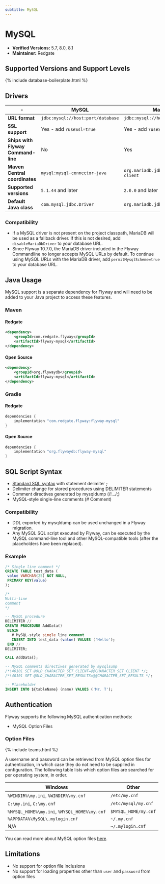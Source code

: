 ```yaml
---
subtitle: MySQL
---
```

# MySQL

 - **Verified Versions:** 5.7, 8.0, 8.1
 - **Maintainer:** Redgate

## Supported Versions and Support Levels

{% include database-boilerplate.html %}

## Drivers

| -                                  | MySQL                             | MariaDB                                |
|------------------------------------|-----------------------------------|----------------------------------------|
| **URL format**                     | `jdbc:mysql://host:port/database` | `jdbc:mysql://host:port/database`      |
| **SSL support**                    | Yes - add `?useSsl=true`          | Yes - add `?useSsl=true`               |
| **Ships with Flyway Command-line** | No                                | Yes                                    |
| **Maven Central coordinates**      | `mysql:mysql-connector-java`      | `org.mariadb.jdbc:mariadb-java-client` |
| **Supported versions**             | `5.1.44` and later                | `2.0.0` and later                      |
| **Default Java class**             | `com.mysql.jdbc.Driver`           | `org.mariadb.jdbc.Driver`              |

### Compatibility

- If a MySQL driver is not present on the project classpath, MariaDB will be used as a fallback driver. If this is not desired, add `disableMariaDbDriver` to your database URL.
- Since Flyway 10.7.0, the MariaDB driver included in the Flyway Commandline no longer accepts MySQL URLs by default.
To continue using MySQL URLs with the MariaDB driver, add `permitMysqlScheme=true` to your database URL. 

## Java Usage
MySQL support is a separate dependency for Flyway and will need to be added to your Java project to access these features.

### Maven
#### Redgate
```xml
<dependency>
    <groupId>com.redgate.flyway</groupId>
    <artifactId>flyway-mysql</artifactId>
</dependency>
```
#### Open Source
```xml
<dependency>
    <groupId>org.flywaydb</groupId>
    <artifactId>flyway-mysql</artifactId>
</dependency>
```

### Gradle
#### Redgate
```groovy
dependencies {
    implementation "com.redgate.flyway:flyway-mysql"
}
```
#### Open Source
```groovy
dependencies {
    implementation "org.flywaydb:flyway-mysql"
}
```


## SQL Script Syntax

- [Standard SQL syntax](Concepts/migrations#sql-based-migrations#syntax) with statement delimiter **;**
- Delimiter change for stored procedures using DELIMITER statements
- Comment directives generated by mysqldump (/!.../;)
- MySQL-style single-line comments (# Comment)

### Compatibility

- DDL exported by mysqldump can be used unchanged in a Flyway migration.
- Any MySQL SQL script executed by Flyway, can be executed by the MySQL command-line tool and other
        MySQL-compatible tools (after the placeholders have been replaced).
        
### Example

```sql
/* Single line comment */
CREATE TABLE test_data (
 value VARCHAR(25) NOT NULL,
 PRIMARY KEY(value)
);

/*
Multi-line
comment
*/

-- MySQL procedure
DELIMITER //
CREATE PROCEDURE AddData()
 BEGIN
   # MySQL-style single line comment
   INSERT INTO test_data (value) VALUES ('Hello');
 END //
DELIMITER;

CALL AddData();

-- MySQL comments directives generated by mysqlsump
/*!40101 SET @OLD_CHARACTER_SET_CLIENT=@@CHARACTER_SET_CLIENT */;
/*!40101 SET @OLD_CHARACTER_SET_RESULTS=@@CHARACTER_SET_RESULTS */;

-- Placeholder
INSERT INTO ${tableName} (name) VALUES ('Mr. T');
```

## Authentication

Flyway supports the following MySQL authentication methods:

- MySQL Option Files

### Option Files
{% include teams.html %}

A username and password can be retrieved from MySQL option files for authentication, in which case they do not need to be supplied in configuration. The following table lists which option files are searched for per operating system, in order.

| Windows                                      | Other                |
|----------------------------------------------|----------------------|
| `%WINDIR%\my.ini`, `%WINDIR%\my.cnf`         | `/etc/my.cnf`        |
| `C:\my.ini`, `C:\my.cnf`                     | `/etc/mysql/my.cnf`  |
| `%MYSQL_HOME%\my.ini`, `%MYSQL_HOME%\my.cnf` | `$MYSQL_HOME/my.cnf` |
| `%APPDATA%\MySQL\.mylogin.cnf`               | `~/.my.cnf`          |
| N/A                                          | `~/.mylogin.cnf`     |

You can read more about MySQL option files [here](https://dev.mysql.com/doc/refman/8.0/en/option-files.html).

## Limitations

- No support for option file inclusions
- No support for loading properties other than `user` and `password` from option files

